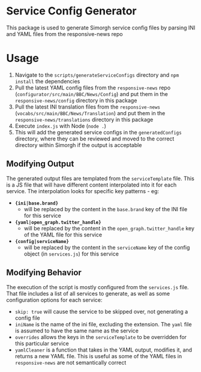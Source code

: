 # Service Config Generator

This package is used to generate Simorgh service config files by parsing INI and YAML files from the responsive-news repo


# Usage

1. Navigate to the `scripts/generateServiceConfigs` directory and `npm install` the dependencies
2. Pull the latest YAML config files from the `responsive-news` repo (`configurator/src/main/BBC/News/Config`) and put them in the `responsive-news/config` directory in this package
3. Pull the latest INI translation files from the `responsive-news` (`vocabs/src/main/BBC/News/Translation`) and put them in the `responsive-news/translations` directory in this package
4. Execute `index.js` with Node (`node .`)
5. This will add the generated service configs in the `generatedConfigs` directory, where they can be reviewed and moved to the correct directory within Simorgh if the output is acceptable

## Modifying Output

The generated output files are templated from the `serviceTemplate` file.  This is a JS file that will have different content interpolated into it for each service.  The interpolation looks for specific key patterns - eg:

- **`{ini|base.brand}`**
  - will be replaced by the content in the `base.brand` key of the INI file for this service
- **`{yaml|open_graph.twitter_handle}`**
  - will be replaced by the content in the `open_graph.twitter_handle` key of the YAML file for this service
- **`{config|serviceName}`**
  - will be replaced by the content in the `serviceName` key of the config object (in `services.js`) for this service

## Modifying Behavior

The execution of the script is mostly configured from the `services.js` file.  That file includes a list of all services to generate, as well as some configuration options for each service:

- `skip: true` will cause the service to be skipped over, not generating a config file
- `iniName` is the name of the ini file, excluding the extension.  The `yaml` file is assumed to have the same name as the service
- `overrides` allows the keys in the `serviceTemplate` to be overridden for this particular service
- `yamlCleaner` is a function that takes in the YAML output, modifies it, and returns a new YAML file.  This is useful as some of the YAML files in `responsive-news` are not semantically correct
